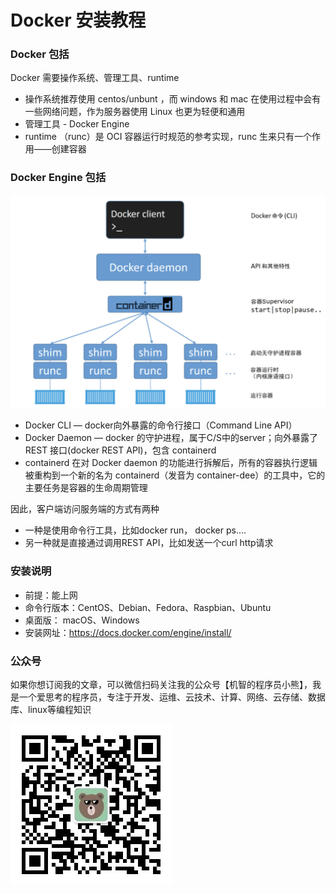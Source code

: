 # Docker 安装教程

### Docker 包括

Docker 需要操作系统、管理工具、runtime

* 操作系统推荐使用 centos/unbunt ，而 windows 和 mac 在使用过程中会有一些网络问题，作为服务器使用 Linux 也更为轻便和通用
* 管理工具 - Docker Engine 
* runtime （runc）是 OCI 容器运行时规范的参考实现，runc 生来只有一个作用——创建容器

### Docker Engine 包括

![](images/docker-include.png)

* Docker CLI — docker向外暴露的命令行接口（Command Line API）
* Docker Daemon — docker 的守护进程，属于C/S中的server；向外暴露了 REST 接口(docker REST API)，包含 containerd
* containerd 在对 Docker daemon 的功能进行拆解后，所有的容器执行逻辑被重构到一个新的名为 containerd（发音为 container-dee）的工具中，它的主要任务是容器的生命周期管理

因此，客户端访问服务端的方式有两种

* 一种是使用命令行工具，比如docker run， docker ps....
* 另一种就是直接通过调用REST API，比如发送一个curl http请求

### 安装说明

* 前提：能上网
* 命令行版本：CentOS、Debian、Fedora、Raspbian、Ubuntu
* 桌面版： macOS、Windows
* 安装网址：<a target="_blank" href="https://docs.docker.com/engine/install/" >https://docs.docker.com/engine/install/</a>


### 公众号

如果你想订阅我的文章，可以微信扫码关注我的公众号【机智的程序员小熊】，我是一个爱思考的程序员，专注于开发、运维、云技术、计算、网络、云存储、数据库、linux等编程知识

![](./images/gzh.jpg)

